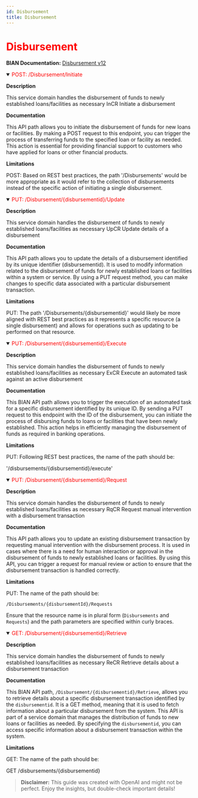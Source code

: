 ```yaml
---
id: Disbursement
title: Disbursement
---
```


<h1 style='color:red;'>Disbursement</h1>

**BIAN Documentation:** [Disbursement v12](https://app.swaggerhub.com/apis/BIAN-3/Disbursement/12.0.0)

<details open>
  <summary><span style='color:red;'>POST: /Disbursement/Initiate</span></summary>

  **Description**

  This service domain handles the disbursement of funds to newly established loans/facilities as necessary InCR Initiate a disbursement

  **Documentation**

  This API path allows you to initiate the disbursement of funds for new loans or facilities. By making a POST request to this endpoint, you can trigger the process of transferring funds to the specified loan or facility as needed. This action is essential for providing financial support to customers who have applied for loans or other financial products.

  **Limitations**

  POST: Based on REST best practices, the path '/Disbursements' would be more appropriate as it would refer to the collection of disbursements instead of the specific action of initiating a single disbursement.

</details>

<details open>
  <summary><span style='color:red;'>PUT: /Disbursement/{disbursementid}/Update</span></summary>

  **Description**

  This service domain handles the disbursement of funds to newly established loans/facilities as necessary UpCR Update details of a disbursement

  **Documentation**

  This API path allows you to update the details of a disbursement identified by its unique identifier (disbursementid). It is used to modify information related to the disbursement of funds for newly established loans or facilities within a system or service. By using a PUT request method, you can make changes to specific data associated with a particular disbursement transaction.

  **Limitations**

  PUT: The path '/Disbursements/{disbursementid}' would likely be more aligned with REST best practices as it represents a specific resource (a single disbursement) and allows for operations such as updating to be performed on that resource.

</details>

<details open>
  <summary><span style='color:red;'>PUT: /Disbursement/{disbursementid}/Execute</span></summary>

  **Description**

  This service domain handles the disbursement of funds to newly established loans/facilities as necessary ExCR Execute an automated task against an active disbursement

  **Documentation**

  This BIAN API path allows you to trigger the execution of an automated task for a specific disbursement identified by its unique ID. By sending a PUT request to this endpoint with the ID of the disbursement, you can initiate the process of disbursing funds to loans or facilities that have been newly established. This action helps in efficiently managing the disbursement of funds as required in banking operations.

  **Limitations**

  PUT: Following REST best practices, the name of the path should be:

'/disbursements/{disbursementid}/execute'

</details>

<details open>
  <summary><span style='color:red;'>PUT: /Disbursement/{disbursementid}/Request</span></summary>

  **Description**

  This service domain handles the disbursement of funds to newly established loans/facilities as necessary RqCR Request manual intervention with a disbursement transaction

  **Documentation**

  This API path allows you to update an existing disbursement transaction by requesting manual intervention with the disbursement process. It is used in cases where there is a need for human interaction or approval in the disbursement of funds to newly established loans or facilities. By using this API, you can trigger a request for manual review or action to ensure that the disbursement transaction is handled correctly.

  **Limitations**

  PUT: The name of the path should be:

```
/Disbursements/{disbursementId}/Requests
```

Ensure that the resource name is in plural form (`Disbursements` and `Requests`) and the path parameters are specified within curly braces.

</details>

<details open>
  <summary><span style='color:red;'>GET: /Disbursement/{disbursementid}/Retrieve</span></summary>

  **Description**

  This service domain handles the disbursement of funds to newly established loans/facilities as necessary ReCR Retrieve details about a disbursement transaction

  **Documentation**

  This BIAN API path, `/Disbursement/{disbursementid}/Retrieve`, allows you to retrieve details about a specific disbursement transaction identified by the `disbursementid`. It is a GET method, meaning that it is used to fetch information about a particular disbursement from the system. This API is part of a service domain that manages the distribution of funds to new loans or facilities as needed. By specifying the `disbursementid`, you can access specific information about a disbursement transaction within the system.

  **Limitations**

  GET: The name of the path should be:

GET /disbursements/{disbursementid}

</details>

> **Disclaimer:** This guide was created with OpenAI and might not be perfect. Enjoy the insights, but double-check important details!
